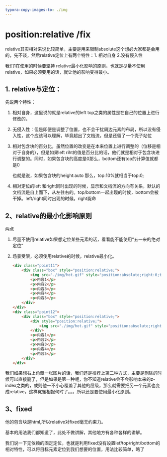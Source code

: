 ```yaml
---
typora-copy-images-to: ./img
---
```


# position:relative /fix

relative其实相对来说比较简单，主要是用来限制absolute这个想必大家都是会用的，先不谈，然后relative定位上有两个特性：1. 相对自身 2.没有侵入性

我们1在使用的时候要坚持 relative最小化影响的原则，也就是尽量不使用relative，如果必须要用的话，就让他的影响变得最小。

## 1. relative与定位：

先说两个特性：

1. 相对自身，这里说的就是relative的left top之类的属性是在自己的位置上进行修改的，

2. 无侵入性：但是即便是调整了位置，也不会干扰周边元素的布局，所以没有侵入性，这个应该可以理解，毕竟超出了文档流，但是还留了一个壳子站位

3. 相对包含块的百分比，虽然位置的改变是在本来位置上进行调整的（位移是相对于自身的），但是如果left riht的值是百分比的话，他们就是相对于包含块进行调整的。同时，如果包含块的高度是0那么，bottom还有top的计算值就都是0

   也就是说，如果包含块的height:auto 那么，top:10%就相当于top:0;

4. 相对定位的left 和right同时出现的时候，显示和文档流的方向有关系，默认的文档流是自上而下，从左往右的。top/bottom一起出现的时候，bottom会被干掉。left/right同时出现的时候，right毙命

## 2、relative的最小化影响原则

两点

1. 尽量不使用relative如果想定位某些元素的话，看看能不能使用“五一来的绝对定位”

2. 场景受限，必须使用relative的时候，relative最小化。

   ```html
   <div class="point11">
       <div class="box" style="position:relative;">
           <img src="./img/hot.gif" style="position:absolute;right:0;top:0px;" alt="">
           <p>内容1</p>
           <p>内容2</p>
           <p>内容3</p>
           <p>内容4</p>
           <p>内容5</p>
       </div>
   </div>
   <div class="point12">
       <div class="box" style="position:relative;">
           <div style="position:relative;">
               <img src="./img/hot.gif" style="position:absolute;right:0;top:0px;" alt="">
           </div>
           <p>内容1</p>
           <p>内容2</p>
           <p>内容3</p>
           <p>内容4</p>
           <p>内容5</p>
       </div>
   </div>
   ```

我们如果想右上角飘一张图片的话，我们还是推荐上第二种方式，主要是删除的时候可以直接删了，但是如果是第一种呢，你不知道relative会不会影响本来的z-index之类的，或则他一不小心覆盖了其他的层级，那么就需要把另一个元素也变成relative，这样冤冤相报何时了。。。所以还是要使用最小化原则。



## 3、fixed

他的包含块是html,所以relative对fixed毫无约束力。

基本的用法我们都知道了，此处不做讲解，其他地方有各种各样的讲解。

我们说一下无依赖的固定定位，也就是利用fixed没有设置lef/top/right/bottom的相对特性，可以将目标元素定位到我们想要的位置，用法比较简单，略了